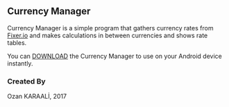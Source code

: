## Currency Manager
Currency Manager is a simple program that gathers currency rates from [Fixer.io](http://fixer.io) and makes calculations in between currencies and shows rate tables.

You can [DOWNLOAD](https://github.com/ozankaraali/Currency-Manager/releases/latest) the Currency Manager to use on your Android device instantly.

### Created By
Ozan KARAALİ, 2017
